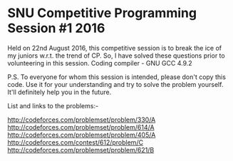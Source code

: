 # SNU Competitive Programming Session #1 2016
Held on 22nd August 2016, this competitive session is to break the ice of my juniors w.r.t. the trend of CP.
So, I have solved these questions prior to volunteering in this session.
Coding compiler - GNU GCC 4.9.2


P.S. To everyone for whom this session is intended, please don't copy this code. Use it for your understanding and try to solve the problem yourself. It'll definitely help you in the future.

List and links to the problems:-

http://codeforces.com/problemset/problem/330/A
http://codeforces.com/problemset/problem/614/A
http://codeforces.com/problemset/problem/405/A
http://codeforces.com/contest/612/problem/C
http://codeforces.com/problemset/problem/621/B
